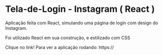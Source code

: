 # Tela-de-Login - Instagram ( React )

<p>Aplicação feita com React, simulando uma página de login com design do Instagram.</p>
<p>Foi utilizado React em sua construção, e estilizado com CSS</p>

<p>Clique no link! Para ver a aplicação rodando: https:// 
